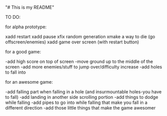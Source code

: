 "# This is my README" 

TO DO:

for alpha prototype:

xadd restart
xadd pause
xfix random generation
xmake a way to die (go offscreen/enemies)
xadd game over screen (with restart button)

for a good game:

-add high score on top of screen
-move ground up to the middle of the screen
-add more enemies/stuff to jump over/difficulty increase
-add holes to fall into

for an awesome game:

-add falling part when falling in a hole (and insurmountable holes-you have to fall)
-add landing in another side scrolling portion
-add things to dodge while falling
-add pipes to go into while falling that make you fall in a different direction
-add those little things that make the game awesomer